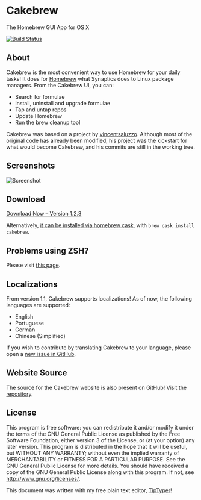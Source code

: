 # Cakebrew

The Homebrew GUI App for OS X

[![Build Status](https://travis-ci.org/brunophilipe/Cakebrew.svg?branch=dev)](https://travis-ci.org/brunophilipe/Cakebrew)

## About

Cakebrew is the most convenient way to use Homebrew for your daily tasks! It does for [Homebrew](http://brew.sh) what Synaptics does to Linux package managers. From the Cakebrew UI, you can:

* Search for formulae
* Install, uninstall and upgrade formulae
* Tap and untap repos
* Update Homebrew
* Run the brew cleanup tool

Cakebrew was based on a project by [vincentsaluzzo](https://github.com/vincentsaluzzo/Homebrew-GUI). Although most of the original code has already been modified, his project was the kickstart for what would become Cakebrew, and his commits are still in the working tree.

## Screenshots

![Screenshot](https://www.cakebrew.com/assets/img/app-bg.png "Screenshot")

## Download

[Download Now – Version 1.2.3](https://www.cakebrew.com/#download)

Alternatively, [it can be installed via homebrew cask](https://github.com/brunophilipe/Cakebrew/issues/148), with `brew cask install cakebrew`.

## Problems using ZSH?

Please visit [this page](https://github.com/brunophilipe/Cakebrew/wiki#using-zsh-shell).

## Localizations

From version 1.1, Cakebrew supports localizations!
As of now, the following languages are supported:

* English
* Portuguese
* German
* Chinese (Simplified)

If you wish to contribute by translating Cakebrew to your language, please open a [new issue in GitHub](https://github.com/brunophilipe/Cakebrew/issues).

## Website Source

The source for the Cakebrew website is also present on GitHub! Visit the [repository](https://github.com/brunophilipe/Cakebrew-site/).

## License

This program is free software: you can redistribute it and/or modify it under the terms of the GNU General Public License as published by the Free Software Foundation, either version 3 of the License, or (at your option) any later version.
This program is distributed in the hope that it will be useful, but WITHOUT ANY WARRANTY; without even the implied warranty of MERCHANTABILITY or FITNESS FOR A PARTICULAR PURPOSE.  See the GNU General Public License for more details.
You should have received a copy of the GNU General Public License along with this program.  If not, see [<http://www.gnu.org/licenses/>](http://www.gnu.org/licenses/).

This document was written with my free plain text editor, [TipTyper](https://brunophilipe.com/software/tiptyper)!
